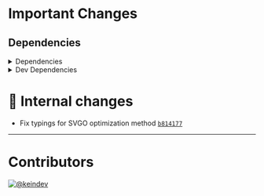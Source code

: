 # Important Changes

## Dependencies

<details>
<summary>Dependencies</summary>

- Changed **[figma-api](https://www.npmjs.com/package/figma-api)** from `^1.9.1` to `^1.9.2`
- Bumped **[dotenv](https://www.npmjs.com/package/dotenv)** from `^10.0.0` to `^12.0.4`

</details>

<details>
<summary>Dev Dependencies</summary>

- Changed **[@tagproject/ts-package-shared-config](https://www.npmjs.com/package/@tagproject/ts-package-shared-config)** from `^6.4.0` to `^6.4.1`
- Changed **[@types/svgo](https://www.npmjs.com/package/@types/svgo)** from `^2.6.0` to `^2.6.1`
- Changed **[@typescript-eslint/eslint-plugin](https://www.npmjs.com/package/@typescript-eslint/eslint-plugin)** from `^5.9.0` to `^5.9.1`
- Changed **[@typescript-eslint/parser](https://www.npmjs.com/package/@typescript-eslint/parser)** from `^5.9.0` to `^5.9.1`
- Changed **[cspell](https://www.npmjs.com/package/cspell)** from `^5.14.0` to `^5.15.2`
- Changed **[eslint](https://www.npmjs.com/package/eslint)** from `^8.6.0` to `^8.7.0`
- Changed **[eslint-plugin-jest](https://www.npmjs.com/package/eslint-plugin-jest)** from `^25.3.4` to `^25.7.0`
- Changed **[ghinfo](https://www.npmjs.com/package/ghinfo)** from `^3.0.0` to `^3.0.1`
- Changed **[jest](https://www.npmjs.com/package/jest)** from `^27.4.5` to `^27.4.7`
- Changed **[ts-jest](https://www.npmjs.com/package/ts-jest)** from `^27.1.2` to `^27.1.3`
- Bumped **[changelog-guru](https://www.npmjs.com/package/changelog-guru)** from `^3.0.2` to `^4.0.1`

</details>

# :memo: Internal changes

- Fix typings for SVGO optimization method [`b814177`](https://github.com/keindev/figma-portal/commit/b814177948bfc4dc06ae6b0f2fdb5892261b438a)

---

# Contributors

[![@keindev](https://avatars.githubusercontent.com/u/4527292?v=4&s=40)](https://github.com/keindev)
